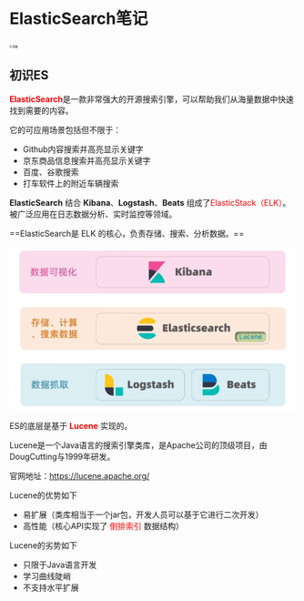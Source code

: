 # ElasticSearch笔记

<img src="https://static-www.elastic.co/v3/assets/bltefdd0b53724fa2ce/blt3b753422a8fd8667/62a00b97e95fa50f854de137/enterprise-search-landing-hero.png" alt="首图" style="zoom: 33%;" />

## 初识ES

<span style="color:red;">**ElasticSearch**</span>是一款非常强大的开源搜索引擎，可以帮助我们从海量数据中快速找到需要的内容。

它的可应用场景包括但不限于：

- Github内容搜索并高亮显示关键字
- 京东商品信息搜索并高亮显示关键字
- 百度、谷歌搜索
- 打车软件上的附近车辆搜索



**ElasticSearch** 结合 **Kibana**、**Logstash**、**Beats** 组成了<span style="color:red;">ElasticStack（ELK）</span>。被广泛应用在日志数据分析、实时监控等领域。

==ElasticSearch是 ELK 的核心，负责存储、搜索、分析数据。==

![<span style="color:red;">](./images/ELK.png)

ES的底层是基于 <span style="color:red;">**Lucene**</span> 实现的。

Lucene是一个Java语言的搜索引擎类库，是Apache公司的顶级项目，由DougCutting与1999年研发。

官网地址：https://lucene.apache.org/

Lucene的优势如下

- 易扩展（类库相当于一个jar包，开发人员可以基于它进行二次开发）
- 高性能（核心API实现了 <span style="color:red;">倒排索引</span> 数据结构）

Lucene的劣势如下

- 只限于Java语言开发
- 学习曲线陡峭
- 不支持水平扩展 

